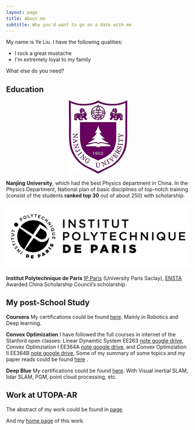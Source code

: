 ```yaml
---
layout: page
title: About me
subtitle: Why you'd want to go on a date with me
---
```


My name is Ye Liu. I have the following qualities:

- I rock a great mustache
- I'm extremely loyal to my family

What else do you need?

## Education

<div align="center">    
<img src="/assets/img/nju.jpg"/>
</div>

**Nanjing University**, which had the best Physics department in China. In the Physics Department, National plan of basic disciplines of top-notch training (consist of the students **ranked top 30** out of about 250) with scholarship.

<div align="center">    
<img src="/assets/img/ip-paris.jpg"/>
</div>

**Institut Polytechnique de Paris** [IP Paris](https://www.ip-paris.fr/) (University Paris Saclay), [ENSTA](http://www.ensta-paris.fr/cn/node/1214) Awarded China Scholarship Council’s scholarship.


## My post-School Study

**Coursera** My certifications could be found [here](Study/coursera). Mainly in Robotics and Deep learning.

**Convex Optimization** I have followed the full courses in internet of the Stanford open classes: Linear Dynamtic System EE263 [note google drive](https://drive.google.com/drive/folders/1S_vw6Vg5Hmkl6P51NnXBtmNbwARdK_QC?usp=sharing), Convex Optimziation I EE364A [note google drive](https://drive.google.com/drive/folders/14uGzHKb7e3HZXlh-rJLJ9AEax7dsUg6D?usp=sharing), and Convex Optimziation II EE364B [note google drive](https://drive.google.com/drive/folders/1SU5fLV6qsJvj66i5uigeRdZIimZMTyVT?usp=sharing),
Some of my summary of some topics and my paper reads could be found [here](https://cvx-learning.readthedocs.io/en/latest/index.html) .

**Deep Blue** My certifications could be found [here](Study/deepblue). With Visual inertial SLAM, lidar SLAM, PGM,
point cloud processing, etc.

## Work at UTOPA-AR

The abstract of my work could be found in [page](WorkUtopa/index).

And my [home page](https://vio.readthedocs.io/zh_CN/latest/index.html) of this work.
